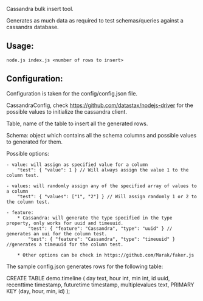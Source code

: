 Cassandra bulk insert tool.

Generates as much data as required to test schemas/queries against a cassandra database.

## Usage:
	node.js index.js <number of rows to insert>

## Configuration:
Configuration is taken for the config/config.json file.

CassandraConfig, check https://github.com/datastax/nodejs-driver for the possible values to initialize the cassandra client.

Table, name of the table to insert all the generated rows.

Schema: object which contains all the schema columns and possible values to generated for them.

Possible options: 

	- value: will assign as specified value for a column
		"test": { "value": 1 } // Will always assign the value 1 to the column test.

	- values: will randomly assign any of the specified array of values to a column
		"test": { "values": ["1", "2"] } // Will assign randomly 1 or 2 to the column test.

	- feature:
		* Cassandra: will generate the type specified in the type property, only works for uuid and timeuuid.
			"test": { "feature": "Cassandra", "type": "uuid" } // generates an uui for the column test.
			"test": { "feature": "Cassandra", "type": "timeuuid" } //generates a timeuuid for the column test. 
		
		* Other options can be check in https://github.com/Marak/faker.js

The sample config.json generates rows for the following table:

CREATE TABLE demo.timeline (
    day text,
    hour int,
    min int,
    id uuid,
    recenttime timestamp,
    futuretime timestamp,
    multiplevalues text,
    PRIMARY KEY (day, hour, min, id)
);